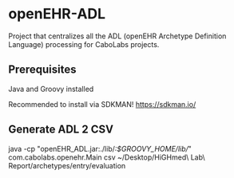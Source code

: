 # openEHR-ADL

Project that centralizes all the ADL (openEHR Archetype Definition Language) processing for CaboLabs projects.

## Prerequisites

Java and Groovy installed

Recommended to install via SDKMAN! https://sdkman.io/

## Generate ADL 2 CSV

java -cp "openEHR_ADL.jar:./lib/*:$GROOVY_HOME/lib/*" com.cabolabs.openehr.Main csv ~/Desktop/HiGHmed\ Lab\ Report/archetypes/entry/evaluation
